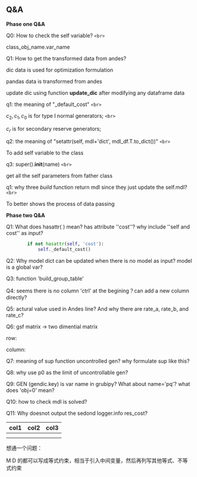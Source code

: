 ## Q&A

__Phase one Q&A__

Q0: How to check the self variable? `<br>`

class_obj_name.var_name

Q1: How to get the transformed data from andes?

dic data is used for optimization formulation

pandas data is transformed from andes

update dic using function __update_dic__ after modifying any dataframe data

q1: the meaning of "_default_cost" `<br>`

$c_2, c_1, c_0$ is for type I normal generators; `<br>`

$c_r$ is for secondary reserve generators;

q2: the meaning of "setattr(self, mdl+'dict', mdl_df.T.to_dict())" `<br>`

To add self variable to the class

q3: super().__init__(name) `<br>`

get all the self parameters from father class

q1: why three _build_ function return mdl since they just update the self.mdl? `<br>`

To better shows the process of data passing

__Phase two Q&A__

Q1: What does hasattr( ) mean? has attribute ''cost''? why include ''self and cost'' as input?

```python
        if not hasattr(self, 'cost'):
            self._default_cost()
```

Q2: Why model dict can be updated when there is no model as input? model is a global var?

Q3: function 'build_group_table'

Q4: seems there is no column 'ctrl' at the begining？can add a new column directly?

Q5: actural value used in Andes line? And why there are rate_a, rate_b, and rate_c?

Q6: gsf matrix → two dimential matrix

row:

column:

Q7: meaning of sup function      uncontrolled gen? why formulate sup like this?

Q8: why use p0 as the limit of uncontrollable gen?

Q9: GEN (gendic.key) is var name in grubipy? What about name='pq'? what does 'obj=0' mean?

Q10: how to check mdl is solved?

Q11: Why doesnot output the sedond logger.info  res_cost?



| col1 | col2 | col3 |
| ---- | ---- | ---- |
|      |      |      |
|      |      |      |


想通一个问题：

M D 的都可以写成等式约束，相当于引入中间变量，然后再列写其他等式、不等式约束
